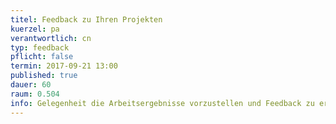 ```yaml
---
titel: Feedback zu Ihren Projekten
kuerzel: pa
verantwortlich: cn
typ: feedback
pflicht: false
termin: 2017-09-21 13:00
published: true
dauer: 60
raum: 0.504
info: Gelegenheit die Arbeitsergebnisse vorzustellen und Feedback zu erhalten.
---
```




